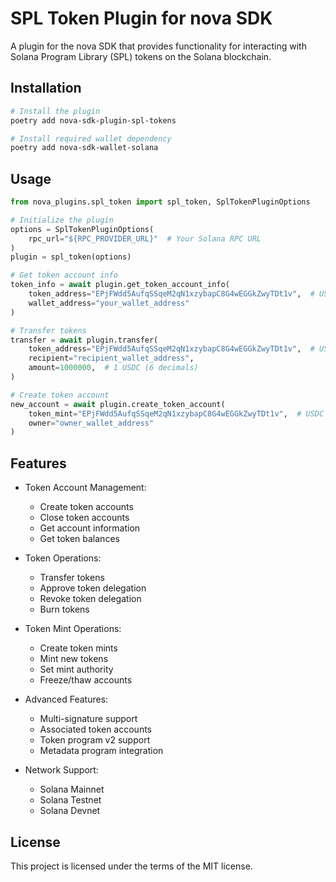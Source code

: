 # SPL Token Plugin for nova SDK

A plugin for the nova SDK that provides functionality for interacting with Solana Program Library (SPL) tokens on the Solana blockchain.

## Installation

```bash
# Install the plugin
poetry add nova-sdk-plugin-spl-tokens

# Install required wallet dependency
poetry add nova-sdk-wallet-solana
```

## Usage

```python
from nova_plugins.spl_token import spl_token, SplTokenPluginOptions

# Initialize the plugin
options = SplTokenPluginOptions(
    rpc_url="${RPC_PROVIDER_URL}"  # Your Solana RPC URL
)
plugin = spl_token(options)

# Get token account info
token_info = await plugin.get_token_account_info(
    token_address="EPjFWdd5AufqSSqeM2qN1xzybapC8G4wEGGkZwyTDt1v",  # USDC
    wallet_address="your_wallet_address"
)

# Transfer tokens
transfer = await plugin.transfer(
    token_address="EPjFWdd5AufqSSqeM2qN1xzybapC8G4wEGGkZwyTDt1v",  # USDC
    recipient="recipient_wallet_address",
    amount=1000000,  # 1 USDC (6 decimals)
)

# Create token account
new_account = await plugin.create_token_account(
    token_mint="EPjFWdd5AufqSSqeM2qN1xzybapC8G4wEGGkZwyTDt1v",  # USDC
    owner="owner_wallet_address"
)
```

## Features

- Token Account Management:
  - Create token accounts
  - Close token accounts
  - Get account information
  - Get token balances

- Token Operations:
  - Transfer tokens
  - Approve token delegation
  - Revoke token delegation
  - Burn tokens

- Token Mint Operations:
  - Create token mints
  - Mint new tokens
  - Set mint authority
  - Freeze/thaw accounts

- Advanced Features:
  - Multi-signature support
  - Associated token accounts
  - Token program v2 support
  - Metadata program integration

- Network Support:
  - Solana Mainnet
  - Solana Testnet
  - Solana Devnet

## License

This project is licensed under the terms of the MIT license.

